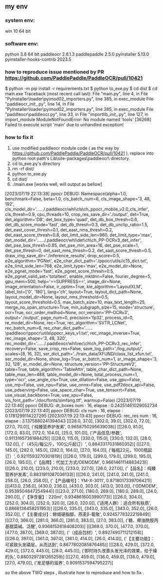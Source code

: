 ## my env
### system env:
win 10 64 bit

### software env:
python                    3.8 64 bit
paddleocr                 2.6.1.3
paddlepaddle              2.5.0
pyinstaller               5.13.0
pyinstaller-hooks-contrib 2023.5

### how to reproduce issue mentioned by PR https://github.com/PaddlePaddle/PaddleOCR/pull/10421

$ python -m pip install -r requirements.txt
$ python to_exe.py
$ cd dist
$ cd main.exe
Traceback (most recent call last):
  File "main.py", line 4, in <module>
  File "PyInstaller\loader\pyimod02_importers.py", line 385, in exec_module
  File "paddleocr\__init__.py", line 14, in <module>
  File "PyInstaller\loader\pyimod02_importers.py", line 385, in exec_module
  File "paddleocr\paddleocr.py", line 33, in <module>
  File "importlib\__init__.py", line 127, in import_module
ModuleNotFoundError: No module named 'tools'
[36268] Failed to execute script 'main' due to unhandled exception!

### how to fix it
1. use modified paddleocr module code ( as the way by https://github.com/PaddlePaddle/PaddleOCR/pull/10421 ), replace into python root path's Lib\site-packages\paddleocr\  directory.
2. cd to_exe.py's directory 
3. rm -rf  dist/
4. python to_exe.py
5. cd dist/
6. ./main.exe
[works well, will output as bellow]

[2023/07/19 22:13:39] ppocr DEBUG: Namespace(alpha=1.0, benchmark=False, beta=1.0, cls_batch_num=6, cls_image_shape='3, 48, 192', cls_model_dir='……/.paddleocr/whl\\cls\\ch_ppocr_mobile_v2.0_cls_infer', cls_thresh=0.9, cpu_threads=10, crop_res_save_dir='./output', det=True, det_algorithm='DB', det_box_type='quad', det_db_box_thresh=0.6, det_db_score_mode='fast', det_db_thresh=0.3, det_db_unclip_ratio=1.5, det_east_cover_thresh=0.1, det_east_nms_thresh=0.2, det_east_score_thresh=0.8, det_limit_side_len=960, det_limit_type='max', det_model_dir='……/.paddleocr/whl\\det\\ch\\ch_PP-OCRv3_det_infer', det_pse_box_thresh=0.85, det_pse_min_area=16, det_pse_scale=1, det_pse_thresh=0, det_sast_nms_thresh=0.2, det_sast_score_thresh=0.5, draw_img_save_dir='./inference_results', drop_score=0.5, e2e_algorithm='PGNet', e2e_char_dict_path='./ppocr/utils/ic15_dict.txt', e2e_limit_side_len=768, e2e_limit_type='max', e2e_model_dir=None, e2e_pgnet_mode='fast', e2e_pgnet_score_thresh=0.5, e2e_pgnet_valid_set='totaltext', enable_mkldnn=False, fourier_degree=5, gpu_mem=500, help='==SUPPRESS==', image_dir=None, image_orientation=False, ir_optim=True, kie_algorithm='LayoutXLM', label_list=['0', '180'], lang='ch', layout=True, layout_dict_path=None, layout_model_dir=None, layout_nms_threshold=0.5, layout_score_threshold=0.5, max_batch_size=10, max_text_length=25, merge_no_span_structure=True, min_subgraph_size=15, mode='structure', ocr=True, ocr_order_method=None, ocr_version='PP-OCRv3', output='./output', page_num=0, precision='fp32', process_id=0, re_model_dir=None, rec=True, rec_algorithm='SVTR_LCNet', rec_batch_num=6, rec_char_dict_path='……\\paddleocr\\ppocr\\utils\\ppocr_keys_v1.txt', rec_image_inverse=True, rec_image_shape='3, 48, 320', rec_model_dir='……/.paddleocr/whl\\rec\\ch\\ch_PP-OCRv3_rec_infer', recovery=False, save_crop_res=False, save_log_path='./log_output/', scales=[8, 16, 32], ser_dict_path='../train_data/XFUND/class_list_xfun.txt', ser_model_dir=None, show_log=True, sr_batch_num=1, sr_image_shape='3, 32, 128', sr_model_dir=None, structure_version='PP-StructureV2', table=True, table_algorithm='TableAttn', table_char_dict_path=None, table_max_len=488, table_model_dir=None, total_process_num=1, type='ocr', use_angle_cls=True, use_dilation=False, use_gpu=False, use_mp=False, use_npu=False, use_onnx=False, use_pdf2docx_api=False, use_pdserving=False, use_space_char=True, use_tensorrt=False, use_visual_backbone=True, use_xpu=False, vis_font_path='./doc/fonts/simfang.ttf', warmup=False)
[2023/07/19 22:13:40] ppocr DEBUG: dt_boxes num : 16, elapse : 0.24251461029052734
[2023/07/19 22:13:40] ppocr DEBUG: cls num  : 16, elapse : 0.1781299114227295
[2023/07/19 22:13:43] ppocr DEBUG: rec_res num  : 16, elapse : 3.1375880241394043
[[[28.0, 37.0], [302.0, 39.0], [302.0, 72.0], [27.0, 70.0]], ('纯臻营养护发素', 0.9658750295639038)]
[[[26.0, 81.0], [172.0, 83.0], [172.0, 104.0], [25.0, 101.0]], ('产品信息/参数', 0.9113165736198425)]
[[[28.0, 115.0], [330.0, 115.0], [330.0, 132.0], [28.0, 132.0]], ('（45元/每公斤，100公斤起订）', 0.8843317031860352)]
[[[27.0, 145.0], [282.0, 145.0], [282.0, 164.0], [27.0, 164.0]], ('每瓶22元，1000瓶起订）', 0.9211593270301819)]
[[[26.0, 179.0], [299.0, 179.0], [299.0, 195.0], [26.0, 195.0]], ('【品牌】：代加工方式/OEMODM', 0.9661461114883423)]
[[[26.0, 210.0], [233.0, 210.0], [233.0, 227.0], [26.0, 227.0]], ('【品名】：纯臻营养护发素', 0.8831911087036133)]
[[[26.0, 241.0], [241.0, 241.0], [241.0, 258.0], [26.0, 258.0]], ('【产品编号】：YM-X-3011', 0.8718017339706421)]
[[[413.0, 236.0], [430.0, 236.0], [430.0, 303.0], [413.0, 303.0]], ('ODMOEM', 0.9539504647254944)]
[[[23.0, 271.0], [180.0, 269.0], [180.0, 289.0], [24.0, 290.0]], ('【净含量】：220ml', 0.9348616003990173)]
[[[26.0, 304.0], [252.0, 304.0], [252.0, 320.0], [26.0, 320.0]], ('适用人群）：适合所有肤质', 0.8866138458251953)]
[[[26.0, 335.0], [343.0, 335.0], [343.0, 352.0], [26.0, 352.0]], ('【主要成分】：鲸蜡硬脂醇、燕麦β-葡聚', 0.9245778322219849)]
[[[27.0, 366.0], [281.0, 366.0], [281.0, 383.0], [27.0, 383.0]], ('糖、椰油酰胺丙基甜菜碱、泛醒', 0.9368152618408203)]
[[[369.0, 370.0], [477.0, 370.0], [477.0, 387.0], [369.0, 387.0]], ('（成品包材）', 0.8927490711212158)]
[[[26.0, 397.0], [361.0, 397.0], [361.0, 414.0], [26.0, 414.0]], ('【主要功能】：可紧致头发磷层，从而达到', 0.8677802085876465)]
[[[28.0, 429.0], [372.0, 429.0], [372.0, 445.0], [28.0, 445.0]], ('即时持久改善头发光泽的效果，给于燥的头', 0.8803297281265259)]
[[[27.0, 459.0], [136.0, 459.0], [136.0, 479.0], [27.0, 479.0]], ('发足够的滋养', 0.9091537594795227)]

so the above TWO steps , illustrate how to reproduce and how to fix .